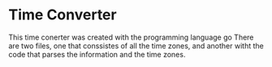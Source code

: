 # Time Converter

This time conerter was created with the programming language go
There are two files, one that conssistes of all the time zones, and another witht the code that parses the information and the time zones.